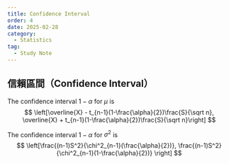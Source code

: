 ```yaml
--- 
title: Confidence Interval
order: 4
date: 2025-02-28
category:
  - Statistics
tag:
  - Study Note
---
```


<!-- more -->

## 信賴區間（Confidence Interval） 

The confidence interval $1-\alpha$ for $\mu$ is 
$$
\left[\overline{X} - t_{n-1}(1-\frac{\alpha}{2})\frac{S}{\sqrt n}, \overline{X} + t_{n-1}(1-\frac{\alpha}{2})\frac{S}{\sqrt n}\right] 
$$

The confidence interval $1-\alpha$ for $\sigma^2$ is 
$$
\left[\frac{(n-1)S^2}{\chi^2_{n-1}(\frac{\alpha}{2})}, \frac{(n-1)S^2}{\chi^2_{n-1}(1-\frac{\alpha}{2})} \right]
$$
